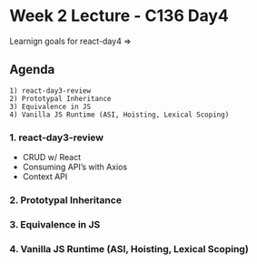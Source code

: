 # Week 2 Lecture - C136 Day4

Learnign goals for react-day4 => 

## Agenda

    1) react-day3-review
    2) Prototypal Inheritance
    3) Equivalence in JS
    4) Vanilla JS Runtime (ASI, Hoisting, Lexical Scoping) 

### 1. react-day3-review

- CRUD w/ React
- Consuming API’s with Axios
- Context API

### 2. Prototypal Inheritance

### 3. Equivalence in JS

### 4. Vanilla JS Runtime (ASI, Hoisting, Lexical Scoping)
